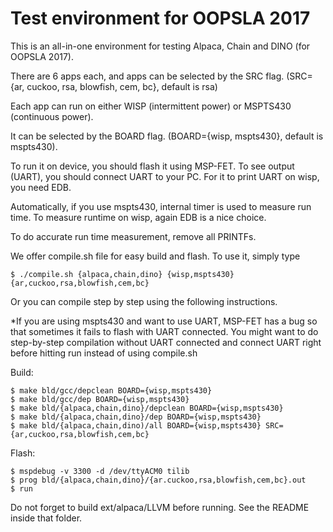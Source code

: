 Test environment for OOPSLA 2017
========================================

This is an all-in-one environment for testing Alpaca, Chain and DINO (for OOPSLA 2017).

There are 6 apps each, and apps can be selected by the SRC flag.
(SRC={ar, cuckoo, rsa, blowfish, cem, bc}, default is rsa)

Each app can run on either WISP (intermittent power) or MSPTS430 (continuous power).

It can be selected by the BOARD flag. 
(BOARD={wisp, mspts430}, default is mspts430).

To run it on device, you should flash it using MSP-FET. To see output (UART), you should
connect UART to your PC. For it to print UART on wisp, you need EDB.

Automatically, if you use mspts430, internal timer is used to measure run time. To measure
runtime on wisp, again EDB is a nice choice.

To do accurate run time measurement, remove all PRINTFs.

We offer compile.sh file for easy build and flash. To use it, simply type 

	$ ./compile.sh {alpaca,chain,dino} {wisp,mspts430} {ar,cuckoo,rsa,blowfish,cem,bc}

Or you can compile step by step using the following instructions.

*If you are using mspts430 and want to use UART, MSP-FET has a bug so that sometimes it fails to
flash with UART connected. You might want to do step-by-step compilation without UART connected
and connect UART right before hitting run instead of using compile.sh

Build:

	$ make bld/gcc/depclean BOARD={wisp,mspts430}
	$ make bld/gcc/dep BOARD={wisp,mspts430}
	$ make bld/{alpaca,chain,dino}/depclean BOARD={wisp,mspts430}
	$ make bld/{alpaca,chain,dino}/dep BOARD={wisp,mspts430}
	$ make bld/{alpaca,chain,dino)/all BOARD={wisp,mspts430} SRC={ar,cuckoo,rsa,blowfish,cem,bc}

Flash:

	$ mspdebug -v 3300 -d /dev/ttyACM0 tilib
	$ prog bld/{alpaca,chain,dino}/{ar.cuckoo,rsa,blowfish,cem,bc}.out
	$ run

Do not forget to build ext/alpaca/LLVM before running. See the README inside that folder.
